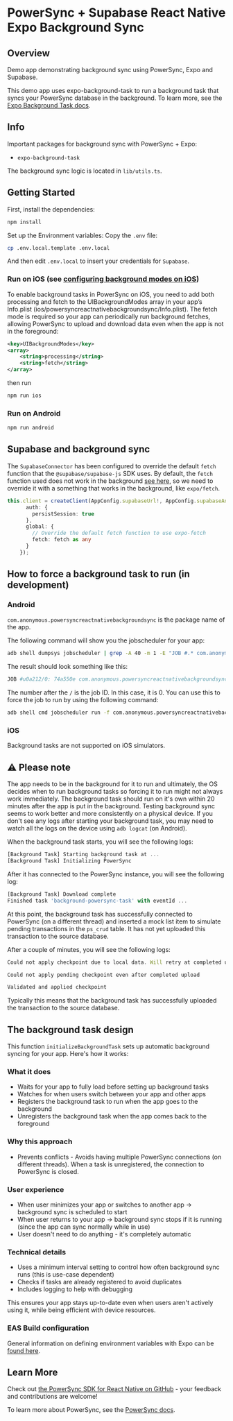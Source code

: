 # PowerSync + Supabase React Native Expo Background Sync

## Overview

Demo app demonstrating background sync using PowerSync, Expo and Supabase.

This demo app uses expo-background-task to run a background task that syncs your PowerSync database in the background. To learn more, see the [Expo Background Task docs](https://docs.expo.dev/versions/latest/sdk/background-task).

## Info

Important packages for background sync with PowerSync + Expo:

- `expo-background-task`

The background sync logic is located in `lib/utils.ts`.

## Getting Started

First, install the dependencies:

```bash
npm install
```

Set up the Environment variables: Copy the `.env` file:

```bash
cp .env.local.template .env.local
```

And then edit `.env.local` to insert your credentials for `Supabase`.

### Run on iOS (see [configuring background modes on iOS](https://docs.expo.dev/versions/latest/sdk/task-manager/#configuration))

To enable background tasks in PowerSync on iOS, you need to add both processing and fetch to the UIBackgroundModes array in your app’s Info.plist (ios/powersyncreactnativebackgroundsync/Info.plist). The fetch mode is required so your app can periodically run background fetches, allowing PowerSync to upload and download data even when the app is not in the foreground:

```xml
<key>UIBackgroundModes</key>
<array>
    <string>processing</string>
    <string>fetch</string>
</array>
```

then run

```sh
npm run ios
```

### Run on Android

```sh
npm run android
```

## Supabase and background sync

The `SupabaseConnector` has been configured to override the default `fetch` function that the `@supabase/supabase-js` SDK uses. By default, the `fetch` function used does not work in the background [see here](https://github.com/facebook/react-native/issues/47437), so we need to override it with a something that works in the background, like `expo/fetch`.

```typescript
this.client = createClient(AppConfig.supabaseUrl!, AppConfig.supabaseAnonKey!, {
      auth: {
        persistSession: true
      },
      global: {
        // Override the default fetch function to use expo-fetch
        fetch: fetch as any
      }
    });
```

## How to force a background task to run (in development)

### Android

`com.anonymous.powersyncreactnativebackgroundsync` is the package name of the app.

The following command will show you the jobscheduler for your app:

```bash
adb shell dumpsys jobscheduler | grep -A 40 -m 1 -E "JOB #.* com.anonymous.powersyncreactnativebackgroundsync"
```

The result should look something like this:

```bash
JOB #u0a212/0: 74a550e com.anonymous.powersyncreactnativebackgroundsync/androidx.work.impl.background.systemjob.SystemJobService
```

The number after the `/` is the job ID. In this case, it is 0. You can use this to force the job to run by using the following command:

```bash
adb shell cmd jobscheduler run -f com.anonymous.powersyncreactnativebackgroundsync 0
```

### iOS

Background tasks are not supported on iOS simulators.

## ⚠️ Please note

The app needs to be in the background for it to run and ultimately, the OS decides when to run background tasks so forcing it to run might not always work immediately. The background task should run on it's own within 20 minutes after the app is put in the background. Testing background sync seems to work better and more consistently on a physical device. If you don't see any logs after starting your background task, you may need to watch all the logs on the device using `adb logcat` (on Android).

When the background task starts, you will see the following logs:

```javascript
[Background Task] Starting background task at ...
[Background Task] Initializing PowerSync
```

After it has connected to the PowerSync instance, you will see the following log:

```javascript
[Background Task] Download complete
Finished task 'background-powersync-task' with eventId ...
```

At this point, the background task has successfully connected to PowerSync (on a different thread) and inserted a mock list item to simulate pending transactions in the `ps_crud` table. It has not yet uploaded this transaction to the source database.

After a couple of minutes, you will see the following logs:

```javascript
Could not apply checkpoint due to local data. Will retry at completed upload or next checkpoint.

Could not apply pending checkpoint even after completed upload

Validated and applied checkpoint
```

Typically this means that the background task has successfully uploaded the transaction to the source database.

## The background task design

This function `initializeBackgroundTask` sets up automatic background syncing for your app. Here's how it works:

### What it does

- Waits for your app to fully load before setting up background tasks
- Watches for when users switch between your app and other apps
- Registers the background task to run when the app goes to the background
- Unregisters the background task when the app comes back to the foreground

### Why this approach

- Prevents conflicts - Avoids having multiple PowerSync connections (on different threads). When a task is unregistered, the connection to PowerSync is closed.

### User experience

- When user minimizes your app or switches to another app → background sync is scheduled to start
- When user returns to your app → background sync stops if it is running (since the app can sync normally while in use)
- User doesn't need to do anything - it's completely automatic

### Technical details

- Uses a minimum interval setting to control how often background sync runs (this is use-case dependent)
- Checks if tasks are already registered to avoid duplicates
- Includes logging to help with debugging

This ensures your app stays up-to-date even when users aren't actively using it, while being efficient with device resources.

### EAS Build configuration

General information on defining environment variables with Expo can be [found here](https://docs.expo.dev/build-reference/variables/#can-eas-build-use-env-files).

## Learn More

Check out [the PowerSync SDK for React Native on GitHub](https://github.com/powersync-ja/powersync-js/tree/main/packages/react-native) - your feedback and contributions are welcome!

To learn more about PowerSync, see the [PowerSync docs](https://docs.powersync.com).
